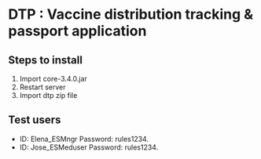 # DTP : Vaccine distribution tracking & passport application 
## Steps to install
1. Import core-3.4.0.jar 
2. Restart server
3. Import dtp zip file
## Test users
- ID:   Elena_ESMngr      Password:    rules1234.
- ID:   Jose_ESMeduser    Password:    rules1234.
